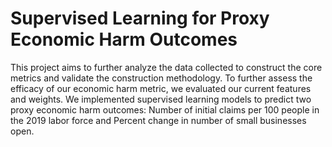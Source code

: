 # Supervised Learning for Proxy Economic Harm Outcomes

This project aims to further analyze the data collected to construct the core metrics and validate the construction methodology. To further assess the efficacy of our economic harm metric, we evaluated our current features and weights. We implemented supervised learning models to predict two proxy economic harm outcomes: Number of initial claims per 100 people in the 2019 labor force and Percent change in number of small businesses open. 

